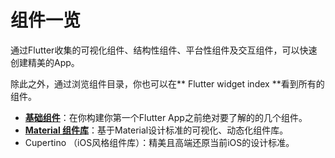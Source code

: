 # 组件一览

通过Flutter收集的可视化组件、结构性组件、平台性组件及交互组件，可以快速创建精美的App。

除此之外，通过浏览组件目录，你也可以在** Flutter widget index **看到所有的组件。

* [**基础组件**](/liu-lan-kuang-jia/ji-chu-zu-jian.md)：在你构建你第一个Flutter App之前绝对要了解的的几个组件。
* [**Material 组件库**](/material-zu-jian-ku.md)：基于Material设计标准的可视化、动态化组件库。
* Cupertino （iOS风格组件库）：精美且高端还原当前iOS的设计标准。



